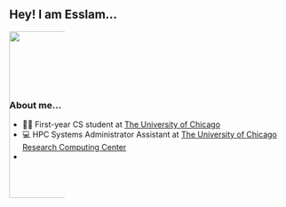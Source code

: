 ## Hey! I am Esslam...

<div id="header" align="center" style="width: 100; height:100; border-radius:50%">
  <img src="https://media3.giphy.com/media/zOvBKUUEERdNm/giphy.gif?cid=ecf05e47zhj2ez14jnywrcaclcds0hmetbbeoqsu8v0qb0lk&ep=v1_gifs_search&rid=giphy.gif&ct=g" width="300"/>
</div>

### About me...
- 🧑‍🎓 First-year CS student at [The University of Chicago](https://www.uchicago.edu) 
- 💻 HPC Systems Administrator Assistant at [The University of Chicago Research Computing Center](https://rcc.uchicago.edu)
- 

